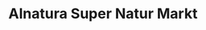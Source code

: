 ---
title: "Alnatura Super Natur Markt"
url: /freiburg-im-breisgau/alnatura-super-natur-markt-zaehringer-strasse/
shop: Supermarkt
---